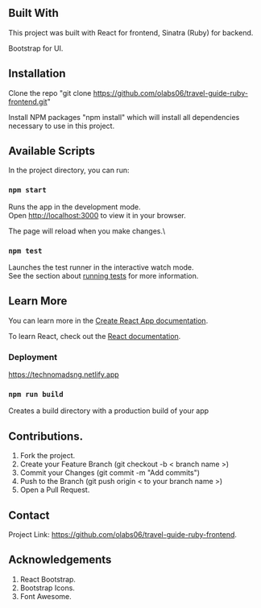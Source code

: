 ## Built With

This project was built with React for frontend, Sinatra (Ruby) for backend.

Bootstrap for UI.

## Installation

Clone the repo "git clone https://github.com/olabs06/travel-guide-ruby-frontend.git"

Install NPM packages "npm install" which will install all dependencies necessary to use in this project.

## Available Scripts

In the project directory, you can run:

### `npm start`

Runs the app in the development mode.\
Open [http://localhost:3000](http://localhost:3000) to view it in your browser.

The page will reload when you make changes.\

### `npm test`

Launches the test runner in the interactive watch mode.\
See the section about [running tests](https://facebook.github.io/create-react-app/docs/running-tests) for more information.


## Learn More

You can learn more in the [Create React App documentation](https://facebook.github.io/create-react-app/docs/getting-started).

To learn React, check out the [React documentation](https://reactjs.org/).

### Deployment

https://technomadsng.netlify.app

### `npm run build`

Creates a build directory with a production build of your app

## Contributions.

1. Fork the project.
2. Create your Feature Branch (git checkout -b < branch name >)
3. Commit your Changes (git commit -m "Add commits")
4. Push to the Branch (git push origin < to your branch name >)
5. Open a Pull Request.

## Contact

Project Link: https://github.com/olabs06/travel-guide-ruby-frontend.

## Acknowledgements

1. React Bootstrap.
2. Bootstrap Icons.
3. Font Awesome.
